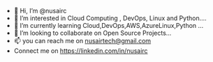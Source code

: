 - 👋 Hi, I’m @nusairc
- 👀 I’m interested in Cloud Computing , DevOps, Linux and Python....
- 🌱 I’m currently learning Cloud,DevOps,AWS,AzureLinux,Python ...
- 💞️ I’m looking to collaborate on Open Source Projects...
- 📫 you can reach me on nusairtech@gmail.com 
-  Connect me on https://linkedin.com/in/nusairc


